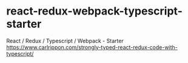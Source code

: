 # react-redux-webpack-typescript-starter

React / Redux / Typescript / Webpack - Starter
https://www.carlrippon.com/strongly-typed-react-redux-code-with-typescript/
